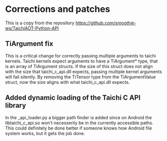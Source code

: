 # Corrections and patches
This is a copy from the repository https://github.com/smoothie-ws/TaichiAOT-Python-API
## TiArgument fix
This is a critical change for correctly passing multiple arguments to taichi kernels. Taichi kernels expect arguments to have a TiArgument* type, that is an array of TiArgument structs. If the size of this struct does not align with the size that taichi_c_api.dll expects, passing multiple kernel arguments will fail silently.
By removing the TiTensor type from the TiArgumentValue struct, now the size aligns with what taichi_c_api.dll expects.
## Added dynamic loading of the Taichi C API library
In the _api_loader.py a bigger path finder is added since on Android the libtaichi_c_api.so won't necesserily be in the currently accessible paths. This could definitely be done better if someone knows how Android file system works, but it gets the job done.
